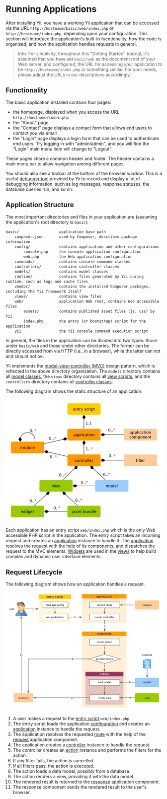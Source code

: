 Running Applications
====================

After installing Yii, you have a working Yii application that can be accessed via the URL  `http://hostname/basic/web/index.php` or `http://hostname/index.php`, depending upon your configuration. This section will introduce the application's built-in fucntionality, how the code is organized,
and how the application handles requests in general.

> Info: For simplicity, throughout this "Getting Started" tutorial, it's assumed that you have set `basic/web`
  as the document root of your Web server, and configured, the URL for accessing
  your application to be `http://hostname/index.php` or something similar.
  For your needs, please adjust the URLs in our descriptions accordingly.


Functionality <a name="functionality"></a>
---------------

The basic application installed contains four pages:

* the homepage, displayed when you access the URL `http://hostname/index.php`
* the "About" page
* the "Contact" page displays a contact form that allows end users to contact you via email
* the "Login" page displays a login form that can be used to authenticate end users. Try logging in
  with "admin/admin", and you will find the "Login" main menu item will change to "Logout".

These pages share a common header and footer. The header contains a main menu bar to allow navigation
among different pages.

You should also see a toolbar at the bottom of the browser window.
This is a useful [debugger tool](tool-debugger.md) provided by Yii to record and display a lot of debugging information, such as log messages, response statuses, the database queries run, and so on.


Application Structure <a name="application-structure"></a>
---------------------

The most important directories and files in your application are (assuming the application's root directory is `basic`):

```
basic/                  application base path
    composer.json       used by Composer, describes package information
    config/             contains application and other configurations
        console.php     the console application configuration
        web.php         the Web application configuration
    commands/           contains console command classes
    controllers/        contains controller classes
    models/             contains model classes
    runtime/            contains files generated by Yii during runtime, such as logs and cache files
    vendor/             contains the installed Composer packages, including the Yii framework itself
    views/              contains view files
    web/                application Web root, contains Web accessible files
        assets/         contains published asset files (js, css) by Yii
        index.php       the entry (or bootstrap) script for the application
    yii                 the Yii console command execution script
```

In general, the files in the application can be divided into two types: those under `basic/web` and those
under other directories. The former can be directly accessed from via HTTP (i.e., in a browser), while the latter can not and should not be.

Yii implements the [model-view-controller (MVC)](http://wikipedia.org/wiki/Model-view-controller) design pattern,
which is reflected in the above directory organization. The `models` directory contains all [model classes](structure-models.md),
the `views` directory contains all [view scripts](structure-views.md), and the `controllers` directory contains
all [controller classes](structure-controllers.md).

The following diagram shows the static structure of an application.

![Static Structure of Application](images/application-structure.png)

Each application has an entry script `web/index.php` which is the only Web accessible PHP script in the application.
The entry script takes an incoming request and creates an [application](structure-applications.md) instance to handle it.
The [application](structure-applications.md) resolves the request with the help of its [components](concept-components.md),
and dispatches the request to the MVC elements. [Widgets](structure-widgets.md) are used in the [views](structure-views.md)
to help build complex and dynamic user interface elements.


Request Lifecycle <a name="request-lifecycle"></a>
-----------------

The following diagram shows how an application handles a request.

![Request Lifecycle](images/application-lifecycle.png)

1. A user makes a request to the [entry script](structure-entry-scripts.md) `web/index.php`.
2. The entry script loads the application [configuration](concept-configurations.md) and creates
   an [application](structure-applications.md) instance to handle the request.
3. The application resolves the requested [route](runtime-routing.md) with the help of
   the [request](runtime-requests.md) application component.
4. The application creates a [controller](structure-controllers.md) instance to handle the request.
5. The controller creates an [action](structure-controllers.md) instance and performs the filters for the action.
6. If any filter fails, the action is cancelled.
7. If all filters pass, the action is executed.
8. The action loads a data model, possibly from a database.
9. The action renders a view, providing it with the data model.
10. The rendered result is returned to the [response](runtime-responses.md) application component.
11. The response component sends the rendered result to the user's browser.

